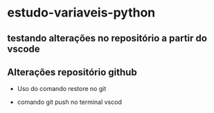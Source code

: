 # estudo-variaveis-python

## testando alterações no repositório a partir do vscode

## Alterações repositório github

* Uso do comando restore no git

* comando git push no terminal vscod